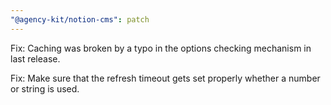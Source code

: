 ```yaml
---
"@agency-kit/notion-cms": patch
---
```


Fix: Caching was broken by a typo in the options checking mechanism in last release.

Fix: Make sure that the refresh timeout gets set properly whether a number or string is used.

